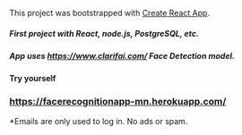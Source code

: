 This project was bootstrapped with [Create React App](https://github.com/facebook/create-react-app).

##### First project with React, node.js, PostgreSQL, etc.

##### App uses https://www.clarifai.com/ Face Detection model. 

#### Try yourself
### https://facerecognitionapp-mn.herokuapp.com/

*Emails are only used to log in. No ads or spam.
